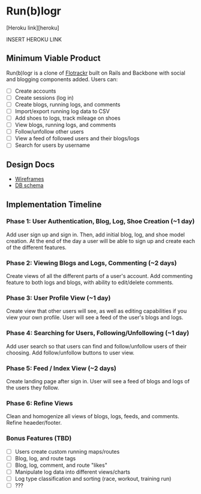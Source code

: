 # Run(b)logr

[Heroku link][heroku]

INSERT HEROKU LINK

## Minimum Viable Product
Run(b)logr is a clone of [Flotrackr][flotrack] built on Rails and Backbone with social and blogging components added. Users can:

[flotrack]: http://www.flotrack.org/page/Flotrackr

- [ ] Create accounts
- [ ] Create sessions (log in)
- [ ] Create blogs, running logs, and comments
- [ ] Import/export running log data to CSV
- [ ] Add shoes to logs, track mileage on shoes
- [ ] View blogs, running logs, and comments
- [ ] Follow/unfollow other users
- [ ] View a feed of followed users and their blogs/logs
- [ ] Search for users by username

## Design Docs
* [Wireframes][views]
* [DB schema][schema]

[views]: ./docs/views.md
[schema]: ./docs/schema.md

## Implementation Timeline

### Phase 1: User Authentication, Blog, Log, Shoe Creation (~1 day)

Add user sign up and sign in. Then, add initial blog, log, and shoe model creation. At the end of the day a user will be able to sign up and create each of the different features.

### Phase 2: Viewing Blogs and Logs, Commenting (~2 days)

Create  views of all the different parts of a user's account. Add commenting feature to both logs and blogs, with ability to edit/delete comments.

### Phase 3: User Profile View (~1 day)

Create view that other users will see, as well as editing capabilities if you view your own profile. User will see a feed of the user's blogs and logs.

### Phase 4: Searching for Users, Following/Unfollowing (~1 day)

Add user search so that users can find and follow/unfollow users of their choosing. Add follow/unfollow buttons to user view.

### Phase 5: Feed / Index View (~2 days)

Create landing page after sign in. User will see a feed of blogs and logs of the users they follow.

### Phase 6: Refine Views

Clean and homogenize all views of blogs, logs, feeds, and comments. Refine heaeder/footer.


### Bonus Features (TBD)
- [ ] Users create custom running maps/routes
- [ ] Blog, log, and route tags
- [ ] Blog, log, comment, and route "likes"
- [ ] Manipulate log data into different views/charts
- [ ] Log type classification and sorting (race, workout, training run)
- [ ] ???
